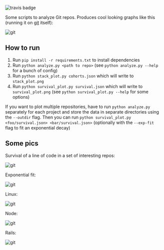 ![travis badge](https://img.shields.io/travis/erikbern/git-of-theseus/master.svg?style=flat)

Some scripts to analyze Git repos. Produces cool looking graphs like this (running it on [git](https://github.com/git/git) itself):

![git](https://raw.githubusercontent.com/erikbern/git-of-theseus/master/pics/git-git.png)

How to run
----------

1. Run `pip install -r requirements.txt` to install dependencies
2. Run `python analyze.py <path to repo>` (see `python analyze.py --help` for a bunch of config)
3. Run `python stack_plot.py cohorts.json` which will write to `stack_plot.png`
4. Run `python survival_plot.py survival.json` which will write to `survival_plot.png` (see `python survival_plot.py --help` for some options)

If you want to plot multiple repositories, have to run `python analyze.py` separately for each project and store the data in separate directories using the `--outdir` flag. Then you can run `python survival_plot.py <foo/survival.json> <bar/survival.json>` (optionally with the `--exp-fit` flag to fit an exponential decay)

Some pics
---------

Survival of a line of code in a set of interesting repos:

![git](https://raw.githubusercontent.com/erikbern/git-of-theseus/master/pics/git-projects-survival.png)

Exponential fit:

![git](https://raw.githubusercontent.com/erikbern/git-of-theseus/master/pics/git-projects-survival-exp-fit.png)

Linux:

![git](https://raw.githubusercontent.com/erikbern/git-of-theseus/master/pics/git-linux.png)

Node:

![git](https://raw.githubusercontent.com/erikbern/git-of-theseus/master/pics/git-node.png)

Rails:

![git](https://raw.githubusercontent.com/erikbern/git-of-theseus/master/pics/git-rails.png)

